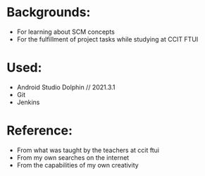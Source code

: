# Backgrounds:
- For learning about SCM concepts
- For the fulfillment of project tasks while studying at CCIT FTUI

# Used:
- Android Studio Dolphin // 2021.3.1
- Git
- Jenkins

# Reference:
- From what was taught by the teachers at ccit ftui
- From my own searches on the internet
- From the capabilities of my own creativity
